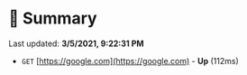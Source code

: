 # 📖 Summary
Last updated: **3/5/2021, 9:22:31 PM**

- `GET` [https://google.com](https://google.com) - **Up** (112ms)
